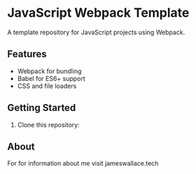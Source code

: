 # JavaScript Webpack Template

A template repository for JavaScript projects using Webpack.

## Features

- Webpack for bundling
- Babel for ES6+ support
- CSS and file loaders

## Getting Started

1. Clone this repository:

## About

For for information about me visit jameswallace.tech
